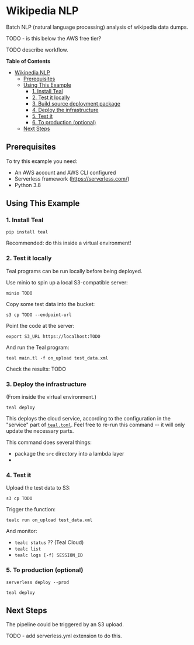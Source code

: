 # Wikipedia NLP

Batch NLP (natural language processing) analysis of wikipedia data dumps. 

TODO - is this below the AWS free tier?

TODO describe workflow.

<!-- markdown-toc start - Don't edit this section. Run M-x markdown-toc-refresh-toc -->
**Table of Contents**

- [Wikipedia NLP](#wikipedia-nlp)
    - [Prerequisites](#prerequisites)
    - [Using This Example](#using-this-example)
        - [1. Install Teal](#1-install-teal)
        - [2. Test it locally](#2-test-it-locally)
        - [3. Build source deployment package](#3-build-source-deployment-package)
        - [4. Deploy the infrastructure](#4-deploy-the-infrastructure)
        - [5. Test it](#5-test-it)
        - [6. To production (optional)](#6-to-production-optional)
    - [Next Steps](#next-steps)

<!-- markdown-toc end -->


## Prerequisites

To try this example you need:
- An AWS account and AWS CLI configured
- Serverless framework (https://serverless.com/)
- Python 3.8


## Using This Example


### 1. Install Teal

`pip install teal`

Recommended: do this inside a virtual environment!


### 2. Test it locally

Teal programs can be run locally before being deployed.

Use minio to spin up a local S3-compatible server:

`minio TODO`

Copy some test data into the bucket:

`s3 cp TODO --endpoint-url`

Point the code at the server:

`export S3_URL https://localhost:TODO`

And run the Teal program:

`teal main.tl -f on_upload test_data.xml`

Check the results: TODO


### 3. Deploy the infrastructure

(From inside the virtual environment.)

`teal deploy`

This deploys the cloud service, according to the configuration in the "service"
part of [`teal.toml`](teal.toml). Feel free to re-run this command -- it will
only update the necessary parts.

This command does several things:
- package the `src` directory into a lambda layer
- 


### 4. Test it

Upload the test data to S3:

`s3 cp TODO`

Trigger the function:

`tealc run on_upload test_data.xml`

And monitor:

- `tealc status` ?? (Teal Cloud)
- `tealc list`
- `tealc logs [-f] SESSION_ID`


### 5. To production (optional)

`serverless deploy --prod`

`teal deploy`


## Next Steps

The pipeline could be triggered by an S3 upload.

TODO - add serverless.yml extension to do this.
